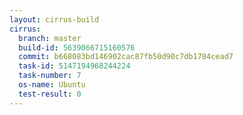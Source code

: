 ```yaml
---
layout: cirrus-build
cirrus:
  branch: master
  build-id: 5639066715160576
  commit: b668083bd146902cac87fb50d90c7db1784cead7
  task-id: 5147194968244224
  task-number: 7
  os-name: Ubuntu
  test-result: 0
---
```

